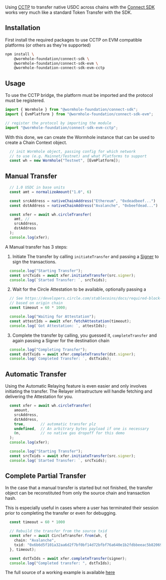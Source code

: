Using [CCTP](./README.md) to transfer native USDC across chains with the [Connect SDK](../../../reference/sdk-docs/connect-sdk.md) works very much like a standard Token Transfer with the SDK.

## Installation 

First install the required packages to use CCTP on EVM compatible platforms (or others as they're supported) 

```sh
npm install \
    @wormhole-foundation/connect-sdk \
    @wormhole-foundation/connect-sdk-evm \
    @wormhole-foundation-connect-sdk-evm-cctp
```


## Usage

To use the CCTP bridge, the platform must be imported and the protocol must be registered.

```ts
import { Wormhole } from "@wormhole-foundation/connect-sdk";
import { EvmPlatform } from "@wormhole-foundation/connect-sdk-evm";

// register the protocol by importing the module
import "@wormhole-foundation/connect-sdk-evm-cctp";
```

With this done, we can create the Wormhole instance that can be used to create a Chain Context object.

```ts
  // init Wormhole object, passing config for which network
  // to use (e.g. Mainnet/Testnet) and what Platforms to support
  const wh = new Wormhole("Testnet", [EvmPlatform]);
```

## Manual Transfer

```ts
  // 1.0 USDC in base units 
  const amt = normalizeAmount("1.0", 6)

  const srcAddress = nativeChainAddress("Ethereum", "0xdeadbeef...") 
  const dstAddress = nativeChainAddress("Avalanche", "0xbeefdead...") 

  const xfer = await wh.circleTransfer(
    amt, // 
    srcAddress,
    dstAddress
  );
  console.log(xfer);
```

A Manual transfer has 3 steps:

1) Initiate The transfer by calling `initiateTransfer` and passing a [Signer](../../../reference/sdk-docs/connect-sdk.md#signers) to sign the transactions. 

```ts
  console.log("Starting Transfer");
  const srcTxids = await xfer.initiateTransfer(src.signer);
  console.log(`Started Transfer: `, srcTxids);
```

2) Wait for the Circle Attestation to be available, optionally passing a 

```ts
  // See https://developers.circle.com/stablecoins/docs/required-block-confirmations for reasonable timeout settings
  // based on origin chain
  const timeout = 60 * 1000;

  console.log("Waiting for Attestation");
  const attestIds = await xfer.fetchAttestation(timeout);
  console.log(`Got Attestation: `, attestIds);
```

3) Complete the transfer by calling, you guessed it, `completeTransfer` and again passing a Signer for the destination chain

```ts
  console.log("Completing Transfer");
  const dstTxids = await xfer.completeTransfer(dst.signer);
  console.log(`Completed Transfer: `, dstTxids);
```

## Automatic Transfer

Using the Automatic Relaying feature is even easier and only involves initiating the transfer. The Relayer infrastructure will handle fetching and delivering the Attestation for you.

```ts
  const xfer = await wh.circleTransfer(
    amount,  
    srcAddress, 
    dstAddress,
    true,       // automatic transfer plz
    undefined,  // An arbitrary bytes payload if one is necessary
    0n,         // no native gas dropoff for this demo
  );
  console.log(xfer);

  console.log("Starting Transfer");
  const srcTxids = await xfer.initiateTransfer(src.signer);
  console.log(`Started Transfer: `, srcTxids);

```

## Complete Partial Transfer

In the case that a manual transfer is started but not finished, the transfer object can be reconstituted from only the source chain and transaction hash. 

This is especially useful in cases where a user has terminated their session prior to completing the transfer or even for debugging.

```ts
  const timeout = 60 * 1000

  // Rebuild the transfer from the source txid
  const xfer = await CircleTransfer.from(wh, {
    chain: "Avalanche",
    txid: "0x6b6d5f101a32aa6d2f7bf0bf14d72bfbf76a640e1b2fdbbeeac5b82069cda4dd",
  }, timeout);

  const dstTxIds = await xfer.completeTransfer(signer);
  console.log("Completed transfer: ", dstTxIds);
```

The full source of a working example is available [here](https://github.com/wormhole-foundation/connect-sdk/blob/develop/examples/src/cctp.ts)
